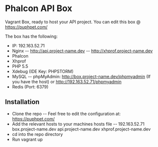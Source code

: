Phalcon API Box
===============

Vagrant Box, ready to host your API project. You can edit this box @ https://puphpet.com/

The box has the following:

- IP: 192.163.52.71
- Nginx
-- http://api.project-name.dev
-- http://xhprof.project-name.dev
- Phalcon
- Xhprof
- PHP 5.5
- Xdebug (IDE Key: PHPSTORM)
- MySQL
-- phpMyAdmin: http://box.project-name.dev/phpmyadmin (If you have the host) or http://192.163.52.71/phpmyadmin
- Redis (Port: 6379)

Installation
------------

- Clone the repo
-- Feel free to edit the configuration at: https://puphpet.com/
- Add the relevant hosts to your machines hosts file
-- 192.163.52.71 box.project-name.dev api.project-name.dev xhprof.project-name.dev
- cd into the repo directory
- Run vagrant up
